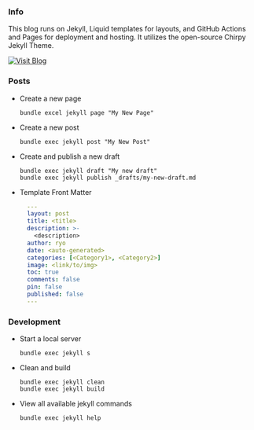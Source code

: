 ### Info

This blog runs on Jekyll, Liquid templates for layouts, and GitHub Actions and Pages for deployment and hosting. It utilizes the open-source Chirpy Jekyll Theme.

[![Visit Blog](https://img.shields.io/badge/Visit-%20Blog-brightgreen?style=for-the-badge)](https://blog.ryo-wijaya.me)

### Posts

- Create a new page

  ```shell
  bundle excel jekyll page "My New Page"
  ```

- Create a new post

  ```shell
  bundle exec jekyll post "My New Post"
  ```

- Create and publish a new draft

  ```shell
  bundle exec jekyll draft "My new draft"
  bundle exec jekyll publish _drafts/my-new-draft.md
  ```

- Template Front Matter
  ```yml
    ---
    layout: post
    title: <title>
    description: >-
      <description>
    author: ryo
    date: <auto-generated>
    categories: [<Category1>, <Category2>]
    image: <link/to/img>
    toc: true
    comments: false
    pin: false
    published: false
    ---
  ```

### Development

- Start a local server

  ```shell
  bundle exec jekyll s
  ```

- Clean and build

  ```shell
  bundle exec jekyll clean
  bundle exec jekyll build
  ```

- View all available jekyll commands
  ```shell
  bundle exec jekyll help
  ```
